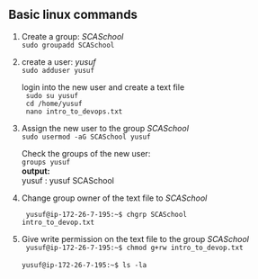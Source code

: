 ## Basic linux commands

1. Create a group: <i>SCASchool</i>  
    <code>sudo groupadd SCASchool</code>

2. create a user: <i>yusuf</i>  
   <code>sudo adduser yusuf</code>

    login into the new user and create a text file  
    <code> sudo su yusuf </code>  
    <code> cd /home/yusuf </code>  
    <code> nano intro_to_devops.txt </code>

3.  Assign the new user to the group <i>SCASchool</i>  
    <code>sudo usermod -aG SCASchool yusuf</code>

     Check the groups of the new user:  
    <code>groups yusuf</code>  
    <b>output: </b>   
    yusuf : yusuf SCASchool

4. Change group owner of the text file to <i>SCASchool</i>
  
    <code> yusuf@ip-172-26-7-195:~$ chgrp SCASchool intro_to_devop.txt</code>   

5. Give write permission on the text file to the group <i>SCASchool</i>   
    <code> yusuf@ip-172-26-7-195:\~$ chmod g\+rw intro_to_devop.txt  </code>  
    <code>yusuf@ip-172-26-7-195:~$ ls -la </code>
